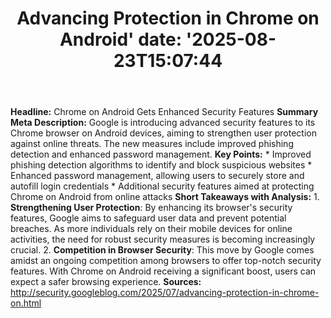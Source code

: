 ﻿---
title: "Advancing Protection in Chrome on Android'
date: '2025-08-23T15:07:44"
category: "Markets"
summary: ""
slug: "advancing protection in chrome on android"
source_urls:
  - "http://security.googleblog.com/2025/07/advancing-protection-in-chrome-on.html"
seo:
  title: "Advancing Protection in Chrome on Android | Hash n Hedge'
  description: '"
  keywords: ["news", "markets", "brief"]
---
**Headline:** Chrome on Android Gets Enhanced Security Features  **Summary Meta Description:** Google is introducing advanced security features to its Chrome browser on Android devices, aiming to strengthen user protection against online threats. The new measures include improved phishing detection and enhanced password management.  **Key Points:**  * Improved phishing detection algorithms to identify and block suspicious websites * Enhanced password management, allowing users to securely store and autofill login credentials * Additional security features aimed at protecting Chrome on Android from online attacks  **Short Takeaways with Analysis:**  1. **Strengthening User Protection**: By enhancing its browser's security features, Google aims to safeguard user data and prevent potential breaches. As more individuals rely on their mobile devices for online activities, the need for robust security measures is becoming increasingly crucial. 2. **Competition in Browser Security**: This move by Google comes amidst an ongoing competition among browsers to offer top-notch security features. With Chrome on Android receiving a significant boost, users can expect a safer browsing experience.  **Sources:** http://security.googleblog.com/2025/07/advancing-protection-in-chrome-on.html 
